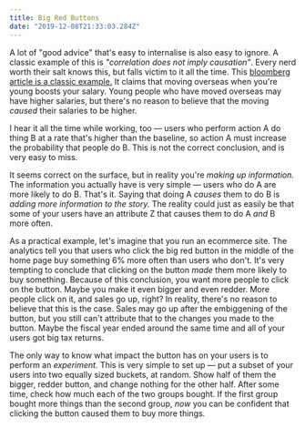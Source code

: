 ```yaml
---
title: Big Red Buttons
date: "2019-12-08T21:33:03.284Z"
---
```


A lot of "good advice" that's easy to internalise is also easy to ignore. A classic example of this is *"correlation does not imply causation"*. Every nerd worth their salt knows this, but falls victim to it all the time. This [bloomberg article is a classic example.](https://www.bloomberg.com/news/articles/2019-07-03/move-when-you-are-young-to-boost-your-salary-most-chart) It claims that moving overseas when you're young boosts your salary. Young people who have moved overseas may have higher salaries, but there's no reason to believe that the moving *caused* their salaries to be higher.

I hear it all the time while working, too — users who perform action A do thing B at a rate that's higher than the baseline, so action A must increase the probability that people do B. This is not the correct conclusion, and is very easy to miss.

It seems correct on the surface, but in reality you're *making up information.* The information you actually have is very simple — users who do A are more likely to do B. That's it. Saying that doing A *causes* them to do B is *adding* *more information to the story.* The reality could just as easily be that some of your users have an attribute Z that causes them to do A *and* B more often.

As a practical example, let's imagine that you run an ecommerce site. The analytics tell you that users who click the big red button in the middle of the home page buy something 6% more often than users who don't. It's very tempting to conclude that clicking on the button *made* them more likely to buy something. Because of this conclusion, you want more people to click on the button. Maybe you make it even bigger and even redder. More people click on it, and sales go up, right? In reality, there's no reason to believe that this is the case. Sales may go up after the embiggening of the button, but you still can't attribute that to the changes you made to the button. Maybe the fiscal year ended around the same time and all of your users got big tax returns.

The only way to know what impact the button has on your users is to perform an *experiment.* This is very simple to set up — put a subset of your users into two equally sized buckets, at random. Show half of them the bigger, redder button, and change nothing for the other half. After some time, check how much each of the two groups bought. If the first group bought more things than the second group, *now* you can be confident that clicking the button caused them to buy more things.

